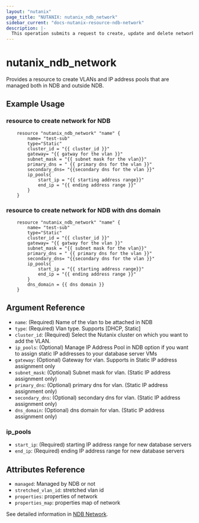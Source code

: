 ```yaml
---
layout: "nutanix"
page_title: "NUTANIX: nutanix_ndb_network"
sidebar_current: "docs-nutanix-resource-ndb-network"
description: |-
  This operation submits a request to create, update and delete networks in Nutanix database service (NDB).
---
```


# nutanix_ndb_network

Provides a resource to create VLANs and IP address pools that are managed both in NDB and outside NDB. 

## Example Usage

### resource to create network for NDB
```hcl
    resource "nutanix_ndb_network" "name" {
        name= "test-sub"
        type="Static"
        cluster_id = "{{ cluster_id }}"
        gateway= "{{ gatway for the vlan }}"
        subnet_mask = "{{ subnet mask for the vlan}}"
        primary_dns = " {{ primary dns for the vlan }}"
        secondary_dns= "{{secondary dns for the vlan }}"
        ip_pools{
            start_ip = "{{ starting address range}}"
            end_ip = "{{ ending address range }}"
        }
    }   
```

### resource to create network for NDB with dns domain
```hcl
    resource "nutanix_ndb_network" "name" {
        name= "test-sub"
        type="Static"
        cluster_id = "{{ cluster_id }}"
        gateway= "{{ gatway for the vlan }}"
        subnet_mask = "{{ subnet mask for the vlan}}"
        primary_dns = " {{ primary dns for the vlan }}"
        secondary_dns= "{{secondary dns for the vlan }}"
        ip_pools{
            start_ip = "{{ starting address range}}"
            end_ip = "{{ ending address range }}"
        }
        dns_domain = {{ dns domain }}
    }   
```

## Argument Reference
* `name`: (Required) Name of the vlan to be attached in NDB
* `type`: (Required) Vlan type. Supports [DHCP, Static]
* `cluster_id`: (Required) Select the Nutanix cluster on which you want to add the VLAN.
* `ip_pools`: (Optional) Manage IP Address Pool in NDB option if you want to assign static IP addresses to your database server VMs
* `gateway`: (Optional) Gateway for vlan. Supports in Static IP address assignment only 
* `subnet_mask`: (Optional) Subnet mask for vlan. (Static IP address assignment only)
* `primary_dns`: (Optional) primary dns for vlan. (Static IP address assignment only)
* `secondary_dns`: (Optional) secondary dns for vlan. (Static IP address assignment only)
* `dns_domain`: (Optional) dns domain for vlan. (Static IP address assignment only)

### ip_pools
* `start_ip`: (Required) starting IP address range for new database servers 
* `end_ip`: (Required) ending IP address range for new database servers 


## Attributes Reference

* `managed`: Managed by NDB or not
* `stretched_vlan_id`: stretched vlan id
* `properties`: properties of network
* `properties_map`: properties map of network


See detailed information in [NDB Network](https://www.nutanix.dev/api_references/ndb/#/4a4fc22c2843d-add-a-v-lan-to-ndb).